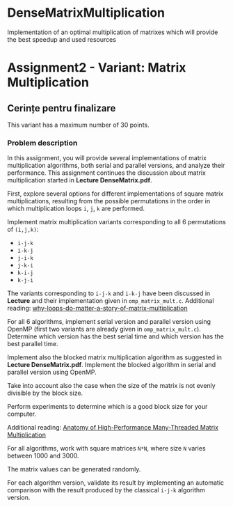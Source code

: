 # DenseMatrixMultiplication
Implementation of an optimal multiplication of matrixes which will provide the best speedup and used resources 


# Assignment2 - Variant: Matrix Multiplication

## Cerințe pentru finalizare

This variant has a maximum number of 30 points.

### Problem description

In this assignment, you will provide several implementations of matrix multiplication algorithms, both serial and parallel versions, and analyze their performance. This assignment continues the discussion about matrix multiplication started in **Lecture DenseMatrix.pdf**.

First, explore several options for different implementations of square matrix multiplications, resulting from the possible permutations in the order in which multiplication loops `i`, `j`, `k` are performed.

Implement matrix multiplication variants corresponding to all 6 permutations of `(i,j,k)`:
- `i-j-k`
- `i-k-j`
- `j-i-k`
- `j-k-i`
- `k-i-j`
- `k-j-i`

The variants corresponding to `i-j-k` and `i-k-j` have been discussed in **Lecture** and their implementation given in `omp_matrix_mult.c`. Additional reading: [why-loops-do-matter-a-story-of-matrix-multiplication](https://example.com)

For all 6 algorithms, implement serial version and parallel version using OpenMP (first two variants are already given in `omp_matrix_mult.c`). Determine which version has the best serial time and which version has the best parallel time.

Implement also the blocked matrix multiplication algorithm as suggested in **Lecture DenseMatrix.pdf**. Implement the blocked algorithm in serial and parallel version using OpenMP.

Take into account also the case when the size of the matrix is not evenly divisible by the block size.

Perform experiments to determine which is a good block size for your computer.

Additional reading: [Anatomy of High-Performance Many-Threaded Matrix Multiplication](https://example.com)

For all algorithms, work with square matrices `N*N`, where size `N` varies between 1000 and 3000.

The matrix values can be generated randomly.

For each algorithm version, validate its result by implementing an automatic comparison with the result produced by the classical `i-j-k` algorithm version.
